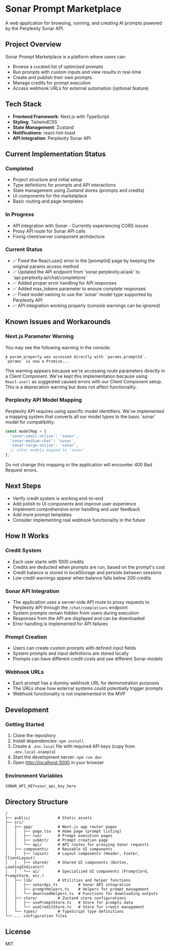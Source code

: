 # Sonar Prompt Marketplace

A web application for browsing, running, and creating AI prompts powered by the Perplexity Sonar API.

## Project Overview

Sonar Prompt Marketplace is a platform where users can:

- Browse a curated list of optimized prompts
- Run prompts with custom inputs and view results in real-time
- Create and publish their own prompts
- Manage credits for prompt execution
- Access webhook URLs for external automation (optional feature)

## Tech Stack

- **Frontend Framework**: Next.js with TypeScript
- **Styling**: TailwindCSS
- **State Management**: Zustand
- **Notifications**: react-hot-toast
- **API Integration**: Perplexity Sonar API

## Current Implementation Status

### Completed
- Project structure and initial setup
- Type definitions for prompts and API interactions
- State management using Zustand stores (prompts and credits)
- UI components for the marketplace
- Basic routing and page templates

### In Progress
- API integration with Sonar - Currently experiencing CORS issues
- Proxy API route for Sonar API calls
- Fixing client/server component architecture

### Current Status
- ✅ Fixed the React.use() error in the [promptId] page by keeping the original params access method
- ✅ Updated the API endpoint from 'sonar.perplexity.ai/ask' to 'api.perplexity.ai/chat/completions'
- ✅ Added proper error handling for API responses
- ✅ Added max_tokens parameter to ensure complete responses
- ✅ Fixed model naming to use the 'sonar' model type supported by Perplexity API
- ✅ API integration working properly (console warnings can be ignored)
## Known Issues and Workarounds

### Next.js Parameter Warning

You may see the following warning in the console:

```
A param property was accessed directly with `params.promptId`. `params` is now a Promise...
```

This warning appears because we're accessing route parameters directly in a Client Component. We've kept this implementation because using `React.use()` as suggested caused errors with our Client Component setup. This is a deprecation warning but does not affect functionality.

### Perplexity API Model Mapping

Perplexity API requires using specific model identifiers. We've implemented a mapping system that converts all our model types to the basic 'sonar' model for compatibility:

```typescript
const modelMap = {
  'sonar-small-online': 'sonar',
  'sonar-medium-chat': 'sonar',
  'sonar-large-online': 'sonar',
  // other models mapped to 'sonar'
};
```

Do not change this mapping or the application will encounter 400 Bad Request errors.

## Next Steps

- Verify credit system is working end-to-end
- Add polish to UI components and improve user experience
- Implement comprehensive error handling and user feedback
- Add more prompt templates
- Consider implementing real webhook functionality in the future

## How It Works

### Credit System

- Each user starts with 1000 credits
- Credits are deducted when prompts are run, based on the prompt's cost
- Credit balance is stored in localStorage and persists between sessions
- Low credit warnings appear when balance falls below 200 credits

### Sonar API Integration

- The application uses a server-side API route to proxy requests to Perplexity API through the `/chat/completions` endpoint
- System prompts remain hidden from users during execution
- Responses from the API are displayed and can be downloaded
- Error handling is implemented for API failures

### Prompt Creation

- Users can create custom prompts with defined input fields
- System prompts and input definitions are stored locally
- Prompts can have different credit costs and use different Sonar models

### Webhook URLs

- Each prompt has a dummy webhook URL for demonstration purposes
- The URLs show how external systems could potentially trigger prompts
- Webhook functionality is not implemented in the MVP

## Development

### Getting Started

1. Clone the repository
2. Install dependencies: `npm install`
3. Create a `.env.local` file with required API keys (copy from `.env.local.example`)
4. Start the development server: `npm run dev`
5. Open [http://localhost:3000](http://localhost:3000) in your browser

### Environment Variables

```
SONAR_API_KEY=your_api_key_here
```

## Directory Structure

```
/
├── public/            # Static assets
├── src/
│   ├── app/           # Next.js app router pages
│   │   ├── page.tsx   # Home page (prompt listing)
│   │   ├── run/       # Prompt execution pages
│   │   ├── submit/    # Prompt creation page
│   │   └── api/       # API routes for proxying Sonar requests
│   ├── components/    # Reusable UI components
│   │   ├── layout/    # Layout components (Header, Footer, ClientLayout)
│   │   ├── shared/    # Shared UI components (Button, LoadingIndicator)
│   │   └── ui/        # Specialized UI components (PromptCard, PromptForm, etc.)
│   ├── lib/           # Utilities and helper functions
│   │   ├── sonarApi.ts         # Sonar API integration
│   │   ├── promptHelpers.ts    # Helpers for prompt management
│   │   └── downloadHelpers.ts  # Functions for downloading outputs
│   ├── store/         # Zustand store configurations
│   │   ├── usePromptStore.ts   # Store for prompts data
│   │   └── useCreditStore.ts   # Store for credit management
│   └── types/         # TypeScript type definitions
└── ... configuration files
```

## License

MIT
